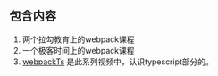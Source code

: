 ## 包含内容
1. 两个拉勾教育上的webpack课程
2. 一个极客时间上的webpack课程
3. [webpackTs](https://www.bilibili.com/video/BV1ra4y1H7ih?p=35) 是此系列视频中，认识typescript部分的。

